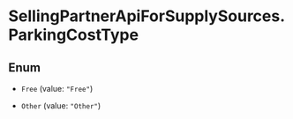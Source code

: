 # SellingPartnerApiForSupplySources.ParkingCostType

## Enum


* `Free` (value: `"Free"`)

* `Other` (value: `"Other"`)


